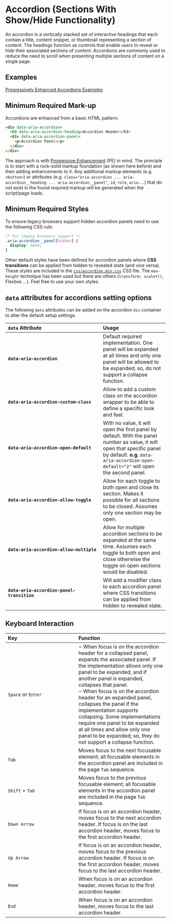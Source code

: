 
# Accordion (Sections With Show/Hide Functionality)

An accordion is a vertically stacked set of interactive headings that each contain a title, content snippet, or thumbnail representing a section of content. The headings function as controls that enable users to reveal or hide their associated sections of content. Accordions are commonly used to reduce the need to scroll when presenting multiple sections of content on a single page.

## Examples

[Progressively Enhanced Accordions Examples](https://smillart.github.io/WAI-ARIA-Patterns-And-Widgets/examples/accordion/)

## Minimum Required Mark-up

Accordions are enhanced from a basic HTML pattern:

```html
<div data-aria-accordion>
  <h3 data-aria-accordion-heading>Accordion Header</h3>
  <div data-aria-accordion-panel>
    <p>Accordion Panel</p>
  </div>
</div>
```

The approach is with [Progressive Enhancement](https://developer.mozilla.org/en-US/docs/Glossary/Progressive_Enhancement) (PE) in mind. The principle is to start with a rock-solid markup foundation (as shown here before) and then adding enhancements to it. Any additional markup elements (e.g. `<button>`) or attributes (e.g. `class="aria-accordion ... aria-accordion__heading ... aria-accordion__panel"`, `id`, `role`, `aria-`...) that do not exist in the found required markup will be generated when the script/page loads.

## Minimum Required Styles

To ensure legacy browsers support hidden accordion panels need to use the following CSS rule:

```css
/* For legacy browsers support */
.aria-accordion__panel[hidden] {
  display: none;
}
```

Other default styles have been defined for accordion panels where **CSS transitions** can be applied from hidden to revealed state (and vice versa). These styles are included in the [`css/accordion.min.css`](css/accordion.min.css) CSS file. The `max-height` technique has been used but there are others (`transform: scaleY()`, Flexbox ...). Feel free to use your own styles.

## `data` attributes for accordions setting options

The following `data` attributes can be added on the accordion `div` container to alter the default setup settings.

| `data`&nbsp;Attribute&nbsp;&nbsp;&nbsp;&nbsp;&nbsp;&nbsp;&nbsp;&nbsp;&nbsp;&nbsp;&nbsp;&nbsp;&nbsp;&nbsp;&nbsp;&nbsp;&nbsp;&nbsp;&nbsp;&nbsp;&nbsp;&nbsp;&nbsp;&nbsp;&nbsp;&nbsp;&nbsp;&nbsp;&nbsp;&nbsp;&nbsp;&nbsp;&nbsp;&nbsp;&nbsp;&nbsp;&nbsp;&nbsp;&nbsp;&nbsp;&nbsp; | Usage |
|:--|:--|
| **`data-aria-accordion`** | Default required implementation. One panel will be expanded at all times and only one panel will be allowed to be expanded; so, do not support a collapse function. |
| **`data-aria-accordion-custom-class`** | Allow to add a custom class on the accordion wrapper to be able to define a specific look and feel. |
| **`data-aria-accordion-open-default`** | With no value, it will open the first panel by default. With the panel number as value, it will open that specific panel by default. **e.g.** `data-aria-accordion-open-default="2"` will open the second panel. |
| **`data-aria-accordion-allow-toggle`** | Allow for each toggle to both open and close its section. Makes it possible for all sections to be closed. Assumes only one section may be open. |
| **`data-aria-accordion-allow-multiple`** | Allow for multiple accordion sections to be expanded at the same time. Assumes each toggle to both open and close otherwise the toggle on open sections would be disabled. |
| **`data-aria-accordion-panel-transition`** | Will add a modifier class to each accordion panel where CSS transitions can be applied from hidden to revealed state. |

## Keyboard Interaction

| Key&nbsp;&nbsp;&nbsp;&nbsp;&nbsp;&nbsp;&nbsp;&nbsp;&nbsp;&nbsp;&nbsp;&nbsp;&nbsp;&nbsp;&nbsp;&nbsp;&nbsp;&nbsp;&nbsp;&nbsp;&nbsp;&nbsp;&nbsp;&nbsp;&nbsp;&nbsp;&nbsp;&nbsp;&nbsp;&nbsp;&nbsp;&nbsp;&nbsp;&nbsp;&nbsp;&nbsp;&nbsp;&nbsp;&nbsp;&nbsp;&nbsp; | Function |
|:--|:--|
| `Space` or `Enter` | **-** When focus is on the accordion header for a collapsed panel, expands the associated panel. If the implementation allows only one panel to be expanded, and if another panel is expanded, collapses that panel.<br>**-** When focus is on the accordion header for an expanded panel, collapses the panel if the implementation supports collapsing. Some implementations require one panel to be expanded at all times and allow only one panel to be expanded; so, they do not support a collapse function. |
| `Tab` | Moves focus to the next focusable element; all focusable elements in the accordion panel are included in the page `Tab` sequence. |
| `Shift` + `Tab` | Moves focus to the previous focusable element; all focusable elements in the accordion panel are included in the page `Tab` sequence. |
| `Down Arrow` | If focus is on an accordion header, moves focus to the next accordion header. If focus is on the last accordion header, moves focus to the first accordion header. |
| `Up Arrow` | If focus is on an accordion header, moves focus to the previous accordion header. If focus is on the first accordion header, moves focus to the last accordion header. |
| `Home` | When focus is on an accordion header, moves focus to the first accordion header. |
| `End` | When focus is on an accordion header, moves focus to the last accordion header. |
